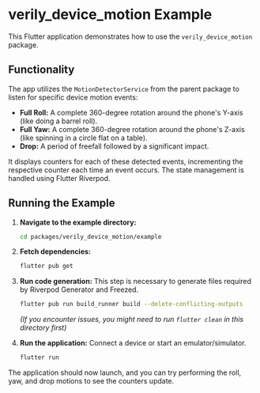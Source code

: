 # verily_device_motion Example

This Flutter application demonstrates how to use the `verily_device_motion` package.

## Functionality

The app utilizes the `MotionDetectorService` from the parent package to listen for specific device motion events:

- **Full Roll:** A complete 360-degree rotation around the phone's Y-axis (like doing a barrel roll).
- **Full Yaw:** A complete 360-degree rotation around the phone's Z-axis (like spinning in a circle flat on a table).
- **Drop:** A period of freefall followed by a significant impact.

It displays counters for each of these detected events, incrementing the respective counter each time an event occurs. The state management is handled using Flutter Riverpod.

## Running the Example

1. **Navigate to the example directory:**
   ```bash
   cd packages/verily_device_motion/example
   ```

2. **Fetch dependencies:**
   ```bash
   flutter pub get
   ```

3. **Run code generation:** This step is necessary to generate files required by Riverpod Generator and Freezed.
   ```bash
   flutter pub run build_runner build --delete-conflicting-outputs
   ```
   _(If you encounter issues, you might need to run `flutter clean` in this directory first)_

4. **Run the application:** Connect a device or start an emulator/simulator.
   ```bash
   flutter run
   ```

The application should now launch, and you can try performing the roll, yaw, and drop motions to see the counters update.
